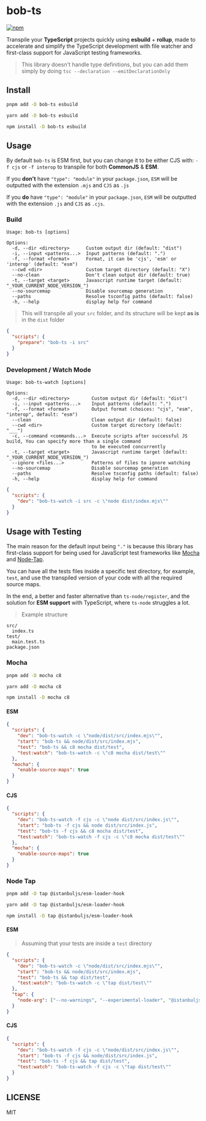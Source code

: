 # bob-ts

[![npm](https://img.shields.io/npm/v/bob-ts)](https://npm.im/bob-ts)

Transpile your **TypeScript** projects quickly using **esbuild** + **rollup**, made to accelerate and simplify the TypeScript development with file watcher and first-class support for JavaScript testing frameworks.

> This library doesn't handle type definitions, but you can add them simply by doing `tsc --declaration --emitDeclarationOnly`

## Install

```sh
pnpm add -D bob-ts esbuild
```

```sh
yarn add -D bob-ts esbuild
```

```sh
npm install -D bob-ts esbuild
```

## Usage

By default `bob-ts` is ESM first, but you can change it to be either CJS with: `-f cjs` or `-f interop` to transpile for both **CommonJS** & **ESM**.

If you **don't** have `"type": "module"` in your `package.json`, `ESM` will be outputted with the extension `.mjs` and `CJS` as `.js`

If you **do** have `"type": "module"` in your `package.json`, `ESM` will be outputted with the extension `.js` and `CJS` as `.cjs`.

### Build

```
Usage: bob-ts [options]

Options:
  -d, --dir <directory>      Custom output dir (default: "dist")
  -i, --input <patterns...>  Input patterns (default: ".")
  -f, --format <format>      Format, it can be 'cjs', 'esm' or 'interop' (default: "esm")
  --cwd <dir>                Custom target directory (default: "X")
  --no-clean                 Don't clean output dir (default: true)
  -t, --target <target>      Javascript runtime target (default: "_YOUR_CURRENT_NODE_VERSION_")
  --no-sourcemap             Disable sourcemap generation
  --paths                    Resolve tsconfig paths (default: false)
  -h, --help                 display help for command
```

> This will transpile all your `src` folder, and its structure will be kept **as is** in the `dist` folder

```json
{
  "scripts": {
    "prepare": "bob-ts -i src"
  }
}
```

### Development / Watch Mode

```
Usage: bob-ts-watch [options]

Options:
  -d, --dir <directory>        Custom output dir (default: "dist")
  -i, --input <patterns...>    Input patterns (default: ".")
  -f, --format <format>        Output format (choices: "cjs", "esm", "interop", default: "esm")
  --clean                      Clean output dir (default: false)
  --cwd <dir>                  Custom target directory (default: "___")
  -c, --command <commands...>  Execute scripts after successful JS build, You can specify more than a single command
                               to be executed concurrently
  -t, --target <target>        Javascript runtime target (default: "_YOUR_CURRENT_NODE_VERSION_")
  --ignore <files...>          Patterns of files to ignore watching
  --no-sourcemap               Disable sourcemap generation
  --paths                      Resolve tsconfig paths (default: false)
  -h, --help                   display help for command
```

```json
{
  "scripts": {
    "dev": "bob-ts-watch -i src -c \"node dist/index.mjs\""
  }
}
```

## Usage with Testing

The main reason for the default input being `"."` is because this library has first-class support for being used for JavaScript test frameworks like [Mocha](https://mochajs.org/) and [Node-Tap](https://node-tap.org/).

You can have all the tests files inside a specific test directory, for example, `test`, and use the transpiled version of your code with all the required source maps.

In the end, a better and faster alternative than `ts-node/register`, and the solution for **ESM support** with TypeScript, where `ts-node` struggles a lot.

> Example structure

```
src/
  index.ts
test/
  main.test.ts
package.json
```

### Mocha

```sh
pnpm add -D mocha c8
```

```sh
yarn add -D mocha c8
```

```sh
npm install -D mocha c8
```

#### ESM

```json
{
  "scripts": {
    "dev": "bob-ts-watch -c \"node/dist/src/index.mjs\"",
    "start": "bob-ts && node/dist/src/index.mjs",
    "test": "bob-ts && c8 mocha dist/test",
    "test:watch": "bob-ts-watch -c \"c8 mocha dist/test\""
  },
  "mocha": {
    "enable-source-maps": true
  }
}
```

#### CJS

```json
{
  "scripts": {
    "dev": "bob-ts-watch -f cjs -c \"node dist/src/index.js\"",
    "start": "bob-ts -f cjs && node dist/src/index.js",
    "test": "bob-ts -f cjs && c8 mocha dist/test",
    "test:watch": "bob-ts-watch -f cjs -c \"c8 mocha dist/test\""
  },
  "mocha": {
    "enable-source-maps": true
  }
}
```

### Node Tap

```sh
pnpm add -D tap @istanbuljs/esm-loader-hook
```

```sh
yarn add -D tap @istanbuljs/esm-loader-hook
```

```sh
npm install -D tap @istanbuljs/esm-loader-hook
```

#### ESM

> Assuming that your tests are inside a `test` directory

```json
{
  "scripts": {
    "dev": "bob-ts-watch -c \"node/dist/src/index.mjs\"",
    "start": "bob-ts && node/dist/src/index.mjs",
    "test": "bob-ts && tap dist/test",
    "test:watch": "bob-ts-watch -c \"tap dist/test\""
  },
  "tap": {
    "node-arg": ["--no-warnings", "--experimental-loader", "@istanbuljs/esm-loader-hook"]
  }
}
```

#### CJS

```json
{
  "scripts": {
    "dev": "bob-ts-watch -f cjs -c \"node/dist/src/index.js\"",
    "start": "bob-ts -f cjs && node/dist/src/index.js",
    "test": "bob-ts -f cjs && tap dist/test",
    "test:watch": "bob-ts-watch -f cjs -c \"tap dist/test\""
  }
}
```

## LICENSE

MIT
